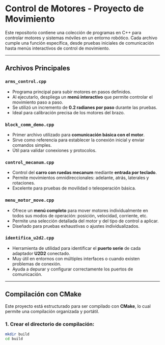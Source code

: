 # Control de Motores - Proyecto de Movimiento

Este repositorio contiene una colección de programas en C++ para controlar motores y sistemas móviles en un entorno robótico. Cada archivo cumple una función específica, desde pruebas iniciales de comunicación hasta menús interactivos de control de movimiento.

---

## Archivos Principales

### `arms_control.cpp`
- Programa principal para subir motores en pasos definidos.
- Al ejecutarlo, despliega un **menú interactivo** que permite controlar el movimiento paso a paso.
- Se utilizó un incremento de **0.2 radianes por paso** durante las pruebas.
- Ideal para calibración precisa de los motores del brazo.

### `block_comm_demo.cpp`
- Primer archivo utilizado para **comunicación básica con el motor**.
- Sirve como referencia para establecer la conexión inicial y enviar comandos simples.
- Útil para validar conexiones y protocolos.

### `control_mecanum.cpp`
- Control del **carro con ruedas mecanum** mediante **entrada por teclado**.
- Permite movimientos omnidireccionales: adelante, atrás, laterales y rotaciones.
- Excelente para pruebas de movilidad o teleoperación básica.

### `menu_motor_move.cpp`
- Ofrece un **menú completo** para mover motores individualmente en todos sus modos de operación: posición, velocidad, corriente, etc.
- Permite una selección detallada del motor y del tipo de control a aplicar.
- Diseñado para pruebas exhaustivas o ajustes individualizados.

### `identifica_u2d2.cpp`
- Herramienta de utilidad para identificar el **puerto serie** de cada adaptador **U2D2** conectado.
- Muy útil en entornos con múltiples interfaces o cuando existen problemas de conexión.
- Ayuda a depurar y configurar correctamente los puertos de comunicación.

---

## Compilación con CMake

Este proyecto está estructurado para ser compilado con **CMake**, lo cual permite una compilación organizada y portátil.

### 1. Crear el directorio de compilación:
```bash
mkdir build
cd build

